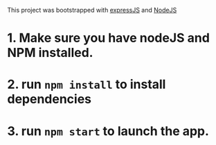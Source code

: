 This project was bootstrapped with [expressJS](https://expressjs.com/) and [NodeJS](https://nodejs.dev/)

# 1. Make sure you have nodeJS and NPM installed.

# 2. run `npm install` to install dependencies

# 3. run `npm start` to launch the app.
